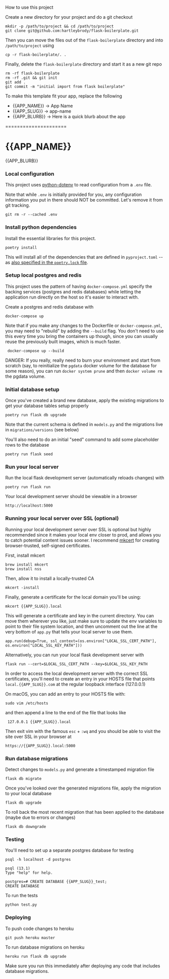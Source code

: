 How to use this project

Create a new directory for your project and do a git checkout

    mkdir -p /path/to/project && cd /path/to/project
    git clone git@github.com:hartleybrody/flask-boilerplate.git

Then you can move the files out of the `flask-boilerplate` directory and into `/path/to/project` using

    cp -r flask-boilerplate/. .

Finally, delete the `flask-boilerplate` directory and start it as a new git repo

    rm -rf flask-boilerplate
    rm -rf .git && git init
    git add .
    git commit -m "initial import from flask boilerplate"

To make this template fit your app, replace the following

 * {{APP_NAME}} -> App Name
 * {{APP_SLUG}} -> app-name
 * {{APP_BLURB}} -> Here is a quick blurb about the app

=====================

# {{APP_NAME}}
{{APP_BLURB}}

### Local configuration
This project uses [python-dotenv](https://github.com/theskumar/python-dotenv) to read configuration from a `.env` file.

Note that while `.env` is initially provided for you, any configuration information you put in there should NOT be committed. Let's remove it from git tracking.

    git rm -r --cached .env

### Install python dependencies
Install the essential libraries for this project.

    poetry install

This will install all of the dependencies that are defined in `pyproject.toml` -- as [also specified in the `poetry.lock` file](https://python-poetry.org/docs/basic-usage/#commit-your-poetrylock-file-to-version-control).

### Setup local postgres and redis
This project uses the pattern of having `docker-compose.yml` specify the backing services (postgres and redis databases) while letting the application run directly on the host so it's easier to interact with.

Create a postgres and redis database with

    docker-compose up

Note that if you make any changes to the Dockerfile or `docker-compose.yml`, you may need to "rebuild" by adding the `--build` flag. You don't need to use this every time you bring the containers up though, since you can usually reuse the previously built images, which is much faster.

     docker-compose up --build

DANGER: If you really, really need to burn your environment and start from scratch (say, to reinitialize the `pgdata` docker volume for the database for some reason), you can run `docker system prune` and then `docker volume rm` the pgdata volume.


### Initial database setup
Once you've created a brand new database, apply the existing migrations to get your database tables setup properly

    poetry run flask db upgrade

Note that the current schema is defined in `models.py` and the migrations live in `migrations/versions` (see below)

You'll also need to do an initial "seed" command to add some placeholder rows to the database

    poetry run flask seed

### Run your local server
Run the local flask development server (automatically reloads changes) with

    poetry run flask run

Your local development server should be viewable in a browser

    http://localhost:5000

### Running your local server over SSL (optional)
Running your local development server over SSL is optional but highly recommended since it makes your local env closer to prod, and allows you to catch potential content issues sooner. I recommend [mkcert](https://blog.filippo.io/mkcert-valid-https-certificates-for-localhost/) for creating browser-trusted, self-signed certificates.

First, install mkcert

    brew install mkcert
    brew install nss

Then, allow it to install a locally-trusted CA

    mkcert -install

Finally, generate a certificate for the local domain you'll be using:

    mkcert {{APP_SLUG}}.local

This will generate a certificate and key in the current directory. You can move them wherever you like, just make sure to update the env variables to point to their file system location, and then uncomment out the line at the very bottom of `app.py` that tells your local server to use them.

    app.run(debug=True, ssl_context=(os.environ["LOCAL_SSL_CERT_PATH"], os.environ["LOCAL_SSL_KEY_PATH"]))

Alternatively, you can run your local flask development server with

    flask run --cert=$LOCAL_SSL_CERT_PATH --key=$LOCAL_SSL_KEY_PATH

In order to access the local development server with the correct SSL certificates, you'll need to create an entry in your HOSTS file that points `local.{{APP_SLUG}}.com` at the regular loopback interface (127.0.0.1)

On macOS, you can add an entry to your HOSTS file with:

    sudo vim /etc/hosts

and then append a line to the end of the file that looks like

     127.0.0.1 {{APP_SLUG}}.local

Then exit vim with the famous `esc` + `:wq` and you should be able to visit the site over SSL in your browser at

    https://{{APP_SLUG}}.local:5000


### Run database migrations
Detect changes to `models.py` and generate a timestamped migration file

    flask db migrate

Once you've looked over the generated migrations file, apply the migration to your local database

    flask db upgrade

To roll back the most recent migration that has been applied to the database (maybe due to errors or changes)

    flask db downgrade

### Testing
You'll need to set up a separate postgres database for testing

    psql -h localhost -d postgres

    psql (13.1)
    Type "help" for help.

    postgres=# CREATE DATABASE {{APP_SLUG}}_test;
    CREATE DATABASE

To run the tests

    python test.py


### Deploying
To push code changes to heroku

    git push heroku master

To run database migrations on heroku

    heroku run flask db upgrade

Make sure you run this immediately after deploying any code that includes database migrations.